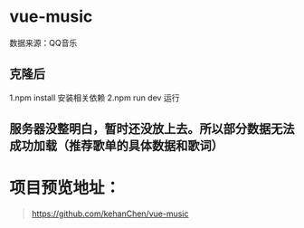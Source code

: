 # vue-music
数据来源：QQ音乐

## 克隆后
1.npm install 安装相关依赖
2.npm run dev 运行

## 服务器没整明白，暂时还没放上去。所以部分数据无法成功加载（推荐歌单的具体数据和歌词）

# 项目预览地址：
>https://github.com/kehanChen/vue-music
